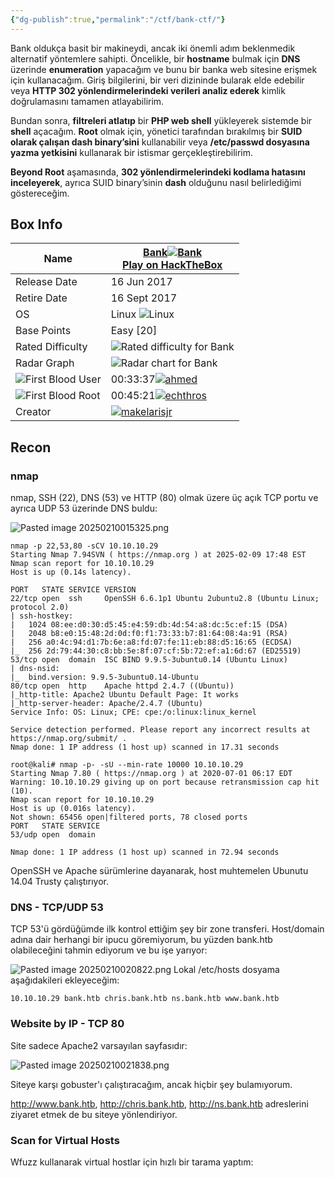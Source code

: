```yaml
---
{"dg-publish":true,"permalink":"/ctf/bank-ctf/"}
---
```


Bank oldukça basit bir makineydi, ancak iki önemli adım beklenmedik alternatif yöntemlere sahipti. Öncelikle, bir **hostname** bulmak için **DNS** üzerinde **enumeration** yapacağım ve bunu bir banka web sitesine erişmek için kullanacağım. Giriş bilgilerini, bir veri dizininde bularak elde edebilir veya **HTTP 302 yönlendirmelerindeki verileri analiz ederek** kimlik doğrulamasını tamamen atlayabilirim.

Bundan sonra, **filtreleri atlatıp** bir **PHP web shell** yükleyerek sistemde bir **shell** açacağım. **Root** olmak için, yönetici tarafından bırakılmış bir **SUID olarak çalışan dash binary’sini** kullanabilir veya **/etc/passwd dosyasına yazma yetkisini** kullanarak bir istismar gerçekleştirebilirim.

**Beyond Root** aşamasında, **302 yönlendirmelerindeki kodlama hatasını inceleyerek**, ayrıca SUID binary’sinin **dash** olduğunu nasıl belirlediğimi göstereceğim.


## Box Info

|Name|[Bank](https://hacktheboxltd.sjv.io/g1jVD9?u=https%3A%2F%2Fapp.hackthebox.com%2Fmachines%2Fbank)[![Bank](https://0xdf.gitlab.io/icons/box-bank.png)](https://hacktheboxltd.sjv.io/g1jVD9?u=https%3A%2F%2Fapp.hackthebox.com%2Fmachines%2Fbank)  <br>[Play on HackTheBox](https://hacktheboxltd.sjv.io/g1jVD9?u=https%3A%2F%2Fapp.hackthebox.com%2Fmachines%2Fbank)|
|---|---|
|Release Date|16 Jun 2017|
|Retire Date|16 Sept 2017|
|OS|Linux ![Linux](https://0xdf.gitlab.io/icons/Linux.png)|
|Base Points|Easy [20]|
|Rated Difficulty|![Rated difficulty for Bank](https://0xdf.gitlab.io/img/bank-diff.png)|
|Radar Graph|![Radar chart for Bank](https://0xdf.gitlab.io/img/bank-radar.png)|
|![First Blood User](https://0xdf.gitlab.io/icons/first-blood-user.png)|00:33:37[![ahmed](https://www.hackthebox.com/badge/image/285)](https://app.hackthebox.com/users/285)|
|![First Blood Root](https://0xdf.gitlab.io/icons/first-blood-root.png)|00:45:21[![echthros](https://www.hackthebox.com/badge/image/2846)](https://app.hackthebox.com/users/2846)|
|Creator|[![makelarisjr](https://www.hackthebox.com/badge/image/95)](https://app.hackthebox.com/users/95)|

## Recon

### nmap

nmap, SSH (22), DNS (53) ve HTTP (80) olmak üzere üç açık TCP portu ve ayrıca UDP 53 üzerinde DNS buldu:

![Pasted image 20250210015325.png](/img/user/resimler/Pasted%20image%2020250210015325.png)

```
nmap -p 22,53,80 -sCV 10.10.10.29 
Starting Nmap 7.94SVN ( https://nmap.org ) at 2025-02-09 17:48 EST
Nmap scan report for 10.10.10.29
Host is up (0.14s latency).

PORT   STATE SERVICE VERSION
22/tcp open  ssh     OpenSSH 6.6.1p1 Ubuntu 2ubuntu2.8 (Ubuntu Linux; protocol 2.0)
| ssh-hostkey: 
|   1024 08:ee:d0:30:d5:45:e4:59:db:4d:54:a8:dc:5c:ef:15 (DSA)
|   2048 b8:e0:15:48:2d:0d:f0:f1:73:33:b7:81:64:08:4a:91 (RSA)
|   256 a0:4c:94:d1:7b:6e:a8:fd:07:fe:11:eb:88:d5:16:65 (ECDSA)
|_  256 2d:79:44:30:c8:bb:5e:8f:07:cf:5b:72:ef:a1:6d:67 (ED25519)
53/tcp open  domain  ISC BIND 9.9.5-3ubuntu0.14 (Ubuntu Linux)
| dns-nsid: 
|_  bind.version: 9.9.5-3ubuntu0.14-Ubuntu
80/tcp open  http    Apache httpd 2.4.7 ((Ubuntu))
|_http-title: Apache2 Ubuntu Default Page: It works
|_http-server-header: Apache/2.4.7 (Ubuntu)
Service Info: OS: Linux; CPE: cpe:/o:linux:linux_kernel

Service detection performed. Please report any incorrect results at https://nmap.org/submit/ .
Nmap done: 1 IP address (1 host up) scanned in 17.31 seconds
```

```
root@kali# nmap -p- -sU --min-rate 10000 10.10.10.29
Starting Nmap 7.80 ( https://nmap.org ) at 2020-07-01 06:17 EDT
Warning: 10.10.10.29 giving up on port because retransmission cap hit (10).
Nmap scan report for 10.10.10.29
Host is up (0.016s latency).
Not shown: 65456 open|filtered ports, 78 closed ports
PORT   STATE SERVICE
53/udp open  domain

Nmap done: 1 IP address (1 host up) scanned in 72.94 seconds
```

OpenSSH ve Apache sürümlerine dayanarak, host muhtemelen Ubunutu 14.04 Trusty çalıştırıyor.


### DNS - TCP/UDP 53

TCP 53'ü gördüğümde ilk kontrol ettiğim şey bir zone transferi. Host/domain adına dair herhangi bir ipucu göremiyorum, bu yüzden bank.htb olabileceğini tahmin ediyorum ve bu işe yarıyor:

![Pasted image 20250210020822.png](/img/user/resimler/Pasted%20image%2020250210020822.png)
Lokal /etc/hosts dosyama aşağıdakileri ekleyeceğim:

```
10.10.10.29 bank.htb chris.bank.htb ns.bank.htb www.bank.htb
```


### Website by IP - TCP 80

Site sadece Apache2 varsayılan sayfasıdır:

![Pasted image 20250210021838.png](/img/user/resimler/Pasted%20image%2020250210021838.png)

Siteye karşı gobuster'ı çalıştıracağım, ancak hiçbir şey bulamıyorum.

http://www.bank.htb, http://chris.bank.htb, http://ns.bank.htb adreslerini ziyaret etmek de bu siteye yönlendiriyor.


### Scan for Virtual Hosts

Wfuzz kullanarak virtual hostlar için hızlı bir tarama yaptım:
